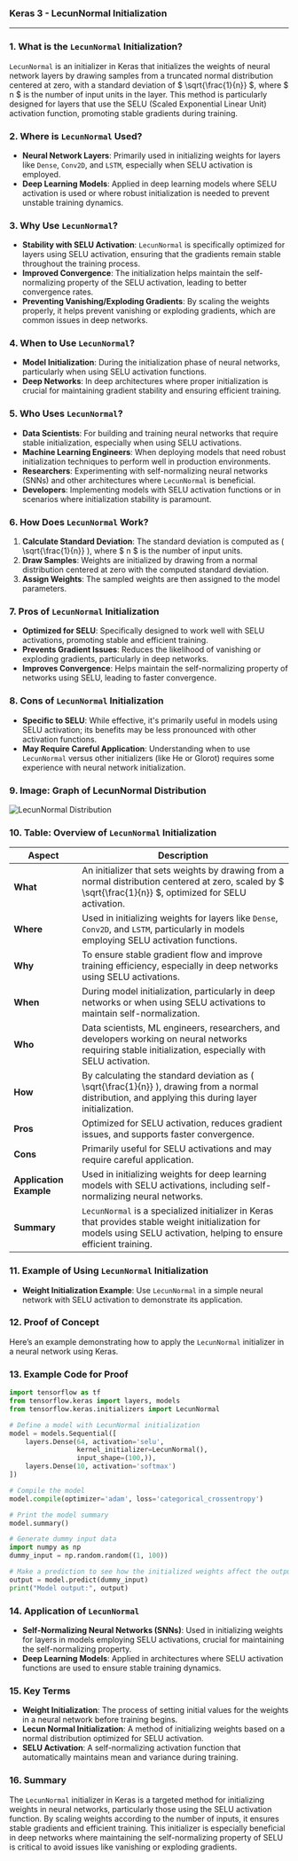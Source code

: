 ### **Keras 3 - LecunNormal Initialization**

---

### **1. What is the `LecunNormal` Initialization?**

`LecunNormal` is an initializer in Keras that initializes the weights of neural network layers by drawing samples from a truncated normal distribution centered at zero, with a standard deviation of $ \sqrt{\frac{1}{n}} $, where $ n $ is the number of input units in the layer. This method is particularly designed for layers that use the SELU (Scaled Exponential Linear Unit) activation function, promoting stable gradients during training.

### **2. Where is `LecunNormal` Used?**

- **Neural Network Layers**: Primarily used in initializing weights for layers like `Dense`, `Conv2D`, and `LSTM`, especially when SELU activation is employed.
- **Deep Learning Models**: Applied in deep learning models where SELU activation is used or where robust initialization is needed to prevent unstable training dynamics.

### **3. Why Use `LecunNormal`?**

- **Stability with SELU Activation**: `LecunNormal` is specifically optimized for layers using SELU activation, ensuring that the gradients remain stable throughout the training process.
- **Improved Convergence**: The initialization helps maintain the self-normalizing property of the SELU activation, leading to better convergence rates.
- **Preventing Vanishing/Exploding Gradients**: By scaling the weights properly, it helps prevent vanishing or exploding gradients, which are common issues in deep networks.

### **4. When to Use `LecunNormal`?**

- **Model Initialization**: During the initialization phase of neural networks, particularly when using SELU activation functions.
- **Deep Networks**: In deep architectures where proper initialization is crucial for maintaining gradient stability and ensuring efficient training.

### **5. Who Uses `LecunNormal`?**

- **Data Scientists**: For building and training neural networks that require stable initialization, especially when using SELU activations.
- **Machine Learning Engineers**: When deploying models that need robust initialization techniques to perform well in production environments.
- **Researchers**: Experimenting with self-normalizing neural networks (SNNs) and other architectures where `LecunNormal` is beneficial.
- **Developers**: Implementing models with SELU activation functions or in scenarios where initialization stability is paramount.

### **6. How Does `LecunNormal` Work?**

1. **Calculate Standard Deviation**: The standard deviation is computed as \( \sqrt{\frac{1}{n}} \), where $ n $ is the number of input units.
2. **Draw Samples**: Weights are initialized by drawing from a normal distribution centered at zero with the computed standard deviation.
3. **Assign Weights**: The sampled weights are then assigned to the model parameters.

### **7. Pros of `LecunNormal` Initialization**

- **Optimized for SELU**: Specifically designed to work well with SELU activations, promoting stable and efficient training.
- **Prevents Gradient Issues**: Reduces the likelihood of vanishing or exploding gradients, particularly in deep networks.
- **Improves Convergence**: Helps maintain the self-normalizing property of networks using SELU, leading to faster convergence.

### **8. Cons of `LecunNormal` Initialization**

- **Specific to SELU**: While effective, it's primarily useful in models using SELU activation; its benefits may be less pronounced with other activation functions.
- **May Require Careful Application**: Understanding when to use `LecunNormal` versus other initializers (like He or Glorot) requires some experience with neural network initialization.

### **9. Image: Graph of LecunNormal Distribution**

![LecunNormal Distribution](https://engineer-ece.github.io/Keras-learn/Keras3/02.%20Layers%20API/03.%20Layer%20weight%20initializers/13.%20LecunNormal%20class/lecun_normal_distribution.png)

### **10. Table: Overview of `LecunNormal` Initialization**

| **Aspect**              | **Description**                                                                                                                                          |
|-------------------------|----------------------------------------------------------------------------------------------------------------------------------------------------------|
| **What**                | An initializer that sets weights by drawing from a normal distribution centered at zero, scaled by $ \sqrt{\frac{1}{n}} $, optimized for SELU activation. |
| **Where**               | Used in initializing weights for layers like `Dense`, `Conv2D`, and `LSTM`, particularly in models employing SELU activation functions.                   |
| **Why**                 | To ensure stable gradient flow and improve training efficiency, especially in deep networks using SELU activations.                                       |
| **When**                | During model initialization, particularly in deep networks or when using SELU activations to maintain self-normalization.                                  |
| **Who**                 | Data scientists, ML engineers, researchers, and developers working on neural networks requiring stable initialization, especially with SELU activation.   |
| **How**                 | By calculating the standard deviation as \( \sqrt{\frac{1}{n}} \), drawing from a normal distribution, and applying this during layer initialization.       |
| **Pros**                | Optimized for SELU activation, reduces gradient issues, and supports faster convergence.                                                                   |
| **Cons**                | Primarily useful for SELU activations and may require careful application.                                                                                 |
| **Application Example** | Used in initializing weights for deep learning models with SELU activations, including self-normalizing neural networks.                                   |
| **Summary**             | `LecunNormal` is a specialized initializer in Keras that provides stable weight initialization for models using SELU activation, helping to ensure efficient training. |

### **11. Example of Using `LecunNormal` Initialization**

- **Weight Initialization Example**: Use `LecunNormal` in a simple neural network with SELU activation to demonstrate its application.

### **12. Proof of Concept**

Here’s an example demonstrating how to apply the `LecunNormal` initializer in a neural network using Keras.

### **13. Example Code for Proof**

```python
import tensorflow as tf
from tensorflow.keras import layers, models
from tensorflow.keras.initializers import LecunNormal

# Define a model with LecunNormal initialization
model = models.Sequential([
    layers.Dense(64, activation='selu', 
                 kernel_initializer=LecunNormal(), 
                 input_shape=(100,)),
    layers.Dense(10, activation='softmax')
])

# Compile the model
model.compile(optimizer='adam', loss='categorical_crossentropy')

# Print the model summary
model.summary()

# Generate dummy input data
import numpy as np
dummy_input = np.random.random((1, 100))

# Make a prediction to see how the initialized weights affect the output
output = model.predict(dummy_input)
print("Model output:", output)
```

### **14. Application of `LecunNormal`**

- **Self-Normalizing Neural Networks (SNNs)**: Used in initializing weights for layers in models employing SELU activations, crucial for maintaining the self-normalizing property.
- **Deep Learning Models**: Applied in architectures where SELU activation functions are used to ensure stable training dynamics.

### **15. Key Terms**

- **Weight Initialization**: The process of setting initial values for the weights in a neural network before training begins.
- **Lecun Normal Initialization**: A method of initializing weights based on a normal distribution optimized for SELU activation.
- **SELU Activation**: A self-normalizing activation function that automatically maintains mean and variance during training.

### **16. Summary**

The `LecunNormal` initializer in Keras is a targeted method for initializing weights in neural networks, particularly those using the SELU activation function. By scaling weights according to the number of inputs, it ensures stable gradients and efficient training. This initializer is especially beneficial in deep networks where maintaining the self-normalizing property of SELU is critical to avoid issues like vanishing or exploding gradients.